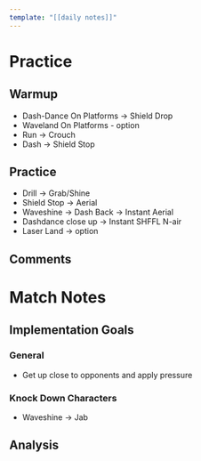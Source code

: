 ```yaml
---
template: "[[daily notes]]"
---
```

# Practice
## Warmup
- Dash-Dance On Platforms -> Shield Drop
- Waveland On Platforms - option
- Run -> Crouch
- Dash -> Shield Stop
## Practice
- Drill -> Grab/Shine
- Shield Stop -> Aerial
- Waveshine -> Dash Back -> Instant Aerial
- Dashdance close up -> Instant SHFFL N-air
- Laser Land -> option
## Comments

# Match Notes
## Implementation Goals
### General
- Get up close to opponents and apply pressure
### Knock Down Characters
- Waveshine -> Jab
## Analysis
